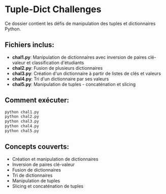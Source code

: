 # Tuple-Dict Challenges

Ce dossier contient les défis de manipulation des tuples et dictionnaires Python.

## Fichiers inclus:

- **chal1.py**: Manipulation de dictionnaires avec inversion de paires clé-valeur et classification d'étudiants
- **chal2.py**: Fusion de plusieurs dictionnaires
- **chal3.py**: Création d'un dictionnaire à partir de listes de clés et valeurs
- **chal4.py**: Tri d'un dictionnaire par ses valeurs
- **chal5.py**: Manipulation de tuples - concaténation et slicing

## Comment exécuter:

```bash
python chal1.py
python chal2.py
python chal3.py
python chal4.py
python chal5.py
```

## Concepts couverts:

- Création et manipulation de dictionnaires
- Inversion de paires clé-valeur
- Fusion de dictionnaires
- Tri de dictionnaires
- Manipulation de tuples
- Slicing et concaténation de tuples

